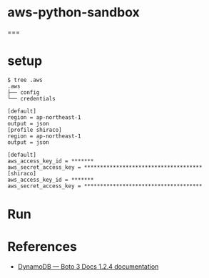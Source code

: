 # aws-python-sandbox
===

# setup

```
$ tree .aws
.aws
├── config
└── credentials
```

```txt:config
[default]
region = ap-northeast-1
output = json
[profile shiraco]
region = ap-northeast-1
output = json
```

```txt:credential
[default]
aws_access_key_id = *******
aws_secret_access_key = *************************************
[shiraco]
aws_access_key_id = *******
aws_secret_access_key = *************************************
```

# Run


# References
* [DynamoDB — Boto 3 Docs 1.2.4 documentation](http://boto3.readthedocs.org/en/latest/guide/dynamodb.html)